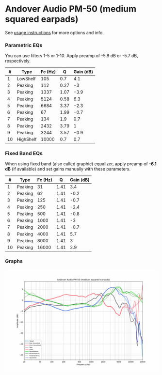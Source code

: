 # Andover Audio PM-50 (medium squared earpads)
See [usage instructions](https://github.com/jaakkopasanen/AutoEq#usage) for more options and info.

### Parametric EQs
You can use filters 1-5 or 1-10. Apply preamp of -5.8 dB or -5.7 dB, respectively.

|   # | Type      |   Fc (Hz) |    Q |   Gain (dB) |
|-----|-----------|-----------|------|-------------|
|   1 | LowShelf  |       105 | 0.7  |         4.1 |
|   2 | Peaking   |       112 | 0.27 |        -3   |
|   3 | Peaking   |      1337 | 1.07 |        -3.9 |
|   4 | Peaking   |      5124 | 0.58 |         6.3 |
|   5 | Peaking   |      6684 | 3.37 |        -2.3 |
|   6 | Peaking   |        67 | 1.99 |        -0.7 |
|   7 | Peaking   |       134 | 1.9  |         0.7 |
|   8 | Peaking   |      2432 | 3.79 |         1   |
|   9 | Peaking   |      3244 | 3.57 |        -0.9 |
|  10 | HighShelf |     10000 | 0.7  |         0.7 |

### Fixed Band EQs
When using fixed band (also called graphic) equalizer, apply preamp of **-6.1 dB** (if available) and set gains manually with these parameters.

|   # | Type    |   Fc (Hz) |    Q |   Gain (dB) |
|-----|---------|-----------|------|-------------|
|   1 | Peaking |        31 | 1.41 |         3.4 |
|   2 | Peaking |        62 | 1.41 |        -0.2 |
|   3 | Peaking |       125 | 1.41 |        -0.7 |
|   4 | Peaking |       250 | 1.41 |        -2.4 |
|   5 | Peaking |       500 | 1.41 |        -0.8 |
|   6 | Peaking |      1000 | 1.41 |        -3   |
|   7 | Peaking |      2000 | 1.41 |        -0.7 |
|   8 | Peaking |      4000 | 1.41 |         5.7 |
|   9 | Peaking |      8000 | 1.41 |         3   |
|  10 | Peaking |     16000 | 1.41 |         2.9 |

### Graphs
![](./Andover%20Audio%20PM-50%20(medium%20squared%20earpads).png)
